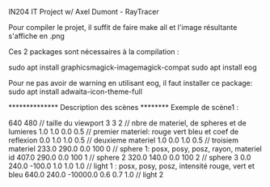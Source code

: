 IN204
IT Project w/ Axel Dumont - RayTracer

Pour compiler le projet, il suffit de faire make all et l'image résultante s'affiche en .png

Ces 2 packages sont nécessaires à la compilation :

sudo apt install graphicsmagick-imagemagick-compat
sudo apt install eog

Pour ne pas avoir de warning en utilisant eog, il faut installer ce package:
sudo apt install adwaita-icon-theme-full

************** Description des scènes ********
Exemple de scène1 :

640 480                          // taille du viewport 
3 3 2                            // nbre de materiel, de spheres et de lumieres 
1.0 1.0 0.0 0.5                  // premier materiel: rouge vert bleu et coef de reflexion 
0.0 1.0 1.0 0.5                  // deuxieme materiel 
1.0 0.0 1.0 0.5                  // troisiem materiel 
233.0 290.0 0.0 100 0            // sphere 1: posx, posy, posz, rayon, materiel id 
407.0 290.0 0.0 100 1            // sphere 2 
320.0 140.0 0.0 100 2            // sphere 3 
0.0 240.0 -100.0 1.0 1.0 1.0     // light 1 : posx, posy, posz, intensité rouge, vert et bleu 
640.0 240.0 -10000.0 0.6 0.7 1.0 // light 2